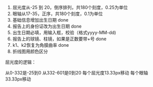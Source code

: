 ﻿1. 屈光度从-25 到 20，倒序排列，共180个刻度，0.25为单位
2. 眼轴从17-35，正序，共180个刻度，0.1为单位
3. 基础信息增加出生日期 done
4. 报告上的身份证改为出生日期 done
5. 出生日期必填，用输入框，校验（格式yyyy-MM-dd)
6. 报告上的球镜、柱镜，如果是正数要带+号 done
7. k1、k2恢复为角膜曲率 done
8. 折线图用颜色区分


屈光度的逻辑：

从0-332是-25到0
从332-601是0到20
每个屈光度13.33px移动
每个眼轴33.33px移动
